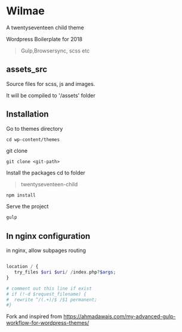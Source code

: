 # Wilmae
A twentyseventeen child theme

Wordpress Boilerplate for 2018

> Gulp,Browsersync, scss etc

## assets_src
Source files for scss, js and images.

It will be compiled to '/assets' folder

## Installation
Go to themes directory
```
cd wp-content/themes
```

git clone <git-repo> 
```
git clone <git-path>
```

Install the packages
cd to folder 

> twentyseventeen-child 
```javascript
npm install
```

Serve the project
```javascript
gulp
```

## In nginx configuration
in nginx, allow subpages routing

```php

location / {
   try_files $uri $uri/ /index.php?$args;
}

# comment out this line if exist
# if (!-d $request_filename) {
#  rewrite ^/(.+)/$ /$1 permanent;
#}

```

Fork and inspired from https://ahmadawais.com/my-advanced-gulp-workflow-for-wordpress-themes/
